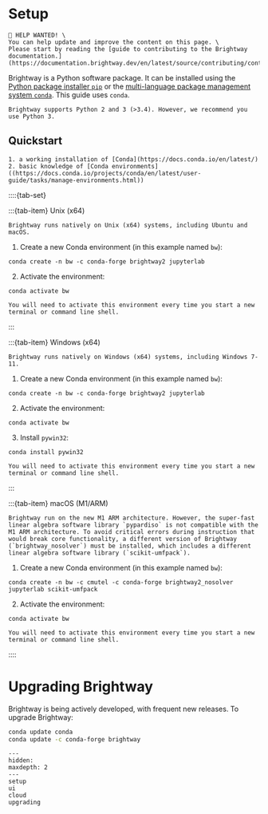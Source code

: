 # Setup

```{attention}
📣 HELP WANTED! \
You can help update and improve the content on this page. \
Please start by reading the [guide to contributing to the Brightway documentation.](https://documentation.brightway.dev/en/latest/source/contributing/contributing.html)
```

Brightway is a Python software package. It can be installed using the [Python package installer `pip`](https://pypi.org/project/pip/) or the [multi-language package management system `conda`](https://docs.conda.io/en/latest/). This guide uses `conda`.

```{note}
Brightway supports Python 2 and 3 (>3.4). However, we recommend you use Python 3. 
```

## Quickstart

```{admonition} Prerequisites
1. a working installation of [Conda](https://docs.conda.io/en/latest/)
2. basic knowledge of [Conda environments]((https://docs.conda.io/projects/conda/en/latest/user-guide/tasks/manage-environments.html))
```


::::{tab-set}

:::{tab-item} Unix (x64)

```{note}
Brightway runs natively on Unix (x64) systems, including Ubuntu and macOS.
```

1. Create a new Conda environment (in this example named `bw`):

```
conda create -n bw -c conda-forge brightway2 jupyterlab
```

2. Activate the environment:

```
conda activate bw
```

```{warning}
You will need to activate this environment every time you start a new terminal or command line shell.
```

:::

:::{tab-item} Windows (x64)

```{note}
Brightway runs natively on Windows (x64) systems, including Windows 7-11.
```

1. Create a new Conda environment (in this example named `bw`):

```
conda create -n bw -c conda-forge brightway2 jupyterlab
```

2. Activate the environment:

```
conda activate bw
```

3. Install `pywin32`:

```
conda install pywin32
```

```{warning}
You will need to activate this environment every time you start a new terminal or command line shell.
```

:::

:::{tab-item} macOS (M1/ARM)

```{note}
Brightway run on the new M1 ARM architecture. However, the super-fast linear algebra software library `pypardiso` is not compatible with the M1 ARM architecture. To avoid critical errors during instruction that would break core functionality, a different version of Brightway (`brightway_nosolver`) must be installed, which includes a different linear algebra software library (`scikit-umfpack`).
```

1. Create a new Conda environment (in this example named `bw`):

```
conda create -n bw -c cmutel -c conda-forge brightway2_nosolver jupyterlab scikit-umfpack
```

2. Activate the environment:

```
conda activate bw
```

```{warning}
You will need to activate this environment every time you start a new terminal or command line shell.
```

::::


# Upgrading Brightway

Brightway is being actively developed, with frequent new releases. To upgrade Brightway:

``` bash
conda update conda
conda update -c conda-forge brightway
```

```{toctree}
---
hidden:
maxdepth: 2
---
setup
ui
cloud
upgrading
```